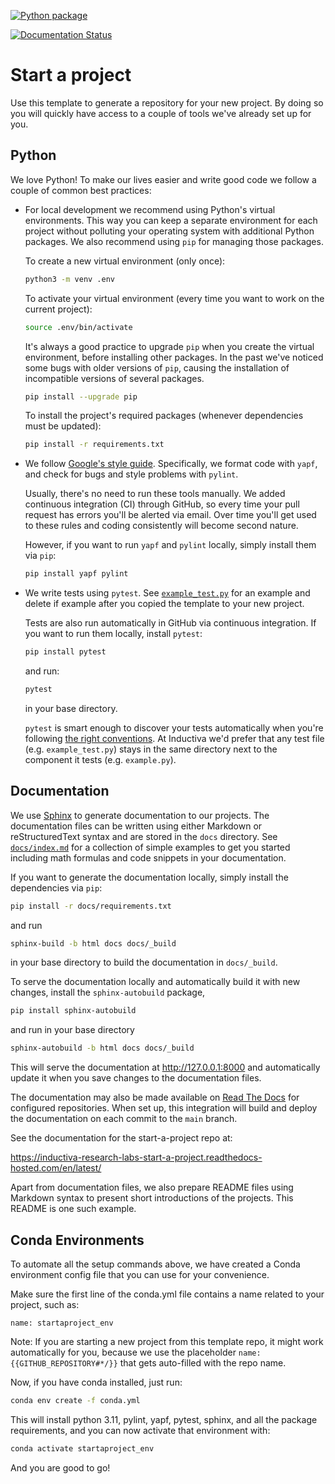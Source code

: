 [![Python package](https://github.com/{{GITHUB_REPOSITORY}}/actions/workflows/python-package.yml/badge.svg)](https://github.com/{{GITHUB_REPOSITORY}}/actions/workflows/python-package.yml)

[![Documentation Status](https://readthedocs.com/projects/inductiva-research-labs-{{GITHUB_REPOSITORY}}/badge/?version=latest&token=a7a7344c5bc9e511ca715449f94612e4bb7c2dff4c90931778b9c85dbbf5480c)](https://inductiva-research-labs-{{GITHUB_REPOSITORY}}.readthedocs-hosted.com/en/latest/?badge=latest)

# Start a project

Use this template to generate a repository for your new project. By doing so you
will quickly have access to a couple of tools we've already set up for you.

## Python

We love Python! To make our lives easier and write good code we follow a couple
of common best practices:

* For local development we recommend using Python's virtual environments. This
  way you can keep a separate environment for each project without polluting
  your operating system with additional Python packages. We also recommend using
  `pip` for managing those packages.

  To create a new virtual environment (only once):

  ```bash
  python3 -m venv .env
  ```

  To activate your virtual environment (every time you want to work on the
  current project):

  ```bash
  source .env/bin/activate 
  ```

  It's always a good practice to upgrade `pip` when you create the virtual environment, before installing other packages. In the past we've noticed some
  bugs with older versions of `pip`, causing the installation of incompatible
  versions of several packages.

  ```bash
  pip install --upgrade pip
  ```

  To install the project's required packages (whenever dependencies must be
  updated):

  ```bash
  pip install -r requirements.txt
  ```

* We follow
  [Google's style guide](https://google.github.io/styleguide/pyguide.html).
  Specifically, we format code with `yapf`, and check for bugs and style
  problems with `pylint`.

  Usually, there's no need to run these tools manually. We added continuous
  integration (CI) through GitHub, so every time your pull request has errors
  you'll be alerted via email. Over time you'll get used to these rules and
  coding consistently will become second nature.

  However, if you want to run `yapf` and `pylint` locally, simply install them
  via `pip`:

  ```bash
  pip install yapf pylint
  ```

* We write tests using `pytest`. See [`example_test.py`](example_test.py) for an
  example and delete if example after you copied the template to your new
  project.

  Tests are also run automatically in GitHub via continuous integration. If you
  want to run them locally, install `pytest`:

  ```bash
  pip install pytest
  ```

  and run:

  ```bash
  pytest
  ```

  in your base directory.

  `pytest` is smart enough to discover your tests automatically when you're
  following
  [the right conventions](https://docs.pytest.org/en/stable/goodpractices.html#conventions-for-python-test-discovery). At Inductiva we'd prefer that any
  test file (e.g. `example_test.py`) stays in the same directory next to the
  component it tests (e.g. `example.py`).

## Documentation

We use [Sphinx](https://www.sphinx-doc.org/) to generate documentation to our
projects. The documentation files can be written using either Markdown or
reStructuredText syntax and are stored in the `docs` directory. See
[`docs/index.md`](docs/index.md) for a collection of simple examples to get you
started including math formulas and code snippets in your documentation.

If you want to generate the documentation locally, simply install the
dependencies via `pip`:

```bash
pip install -r docs/requirements.txt
```

and run

```bash
sphinx-build -b html docs docs/_build
```

in your base directory to build the documentation in `docs/_build`.

To serve the documentation locally and automatically build it with new changes,
install the `sphinx-autobuild` package,

```bash
pip install sphinx-autobuild
```

and run in your base directory

```bash
sphinx-autobuild -b html docs docs/_build
```

This will serve the documentation at <http://127.0.0.1:8000> and automatically
update it when you save changes to the documentation files.

The documentation may also be made available on
[Read The Docs](https://readthedocs.org/) for configured repositories. When set
up, this integration will build and deploy the documentation on each commit to
the `main` branch.

See the documentation for the start-a-project repo at:

https://inductiva-research-labs-start-a-project.readthedocs-hosted.com/en/latest/

Apart from documentation files, we also prepare README files using Markdown
syntax to present short introductions of the projects. This README is one such
example.


## Conda Environments

To automate all the setup commands above, we have created a Conda
environment config file that you can use for your convenience.

Make sure the first line of the conda.yml file contains a name related to 
your project, such as:

```
name: startaproject_env
```

Note: If you are starting a new project from this template repo, it might work 
automatically for you, because we use the placeholder `name: {{GITHUB_REPOSITORY#*/}}`
that gets auto-filled with the repo name.

Now, if you have conda installed, just run:

```bash
conda env create -f conda.yml
```

This will install python 3.11, pylint, yapf, pytest, sphinx, and all the 
package requirements, and you can now activate that environment with:

```bash
conda activate startaproject_env
```

And you are good to go!